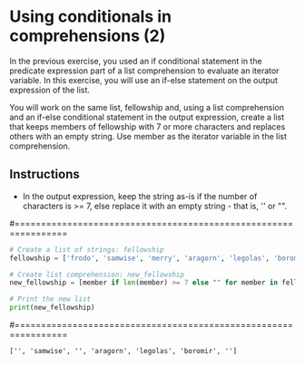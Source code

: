 # Using conditionals in comprehensions (2)
In the previous exercise, you used an if conditional statement in the predicate expression part of a list comprehension to evaluate an iterator variable. In this exercise, you will use an if-else statement on the output expression of the list.

You will work on the same list, fellowship and, using a list comprehension and an if-else conditional statement in the output expression, create a list that keeps members of fellowship with 7 or more characters and replaces others with an empty string. Use member as the iterator variable in the list comprehension.

## Instructions

* In the output expression, keep the string as-is if the number of characters is >= 7, else replace it with an empty string - that is, '' or "".

#================================================================

``` python
# Create a list of strings: fellowship
fellowship = ['frodo', 'samwise', 'merry', 'aragorn', 'legolas', 'boromir', 'gimli']

# Create list comprehension: new_fellowship
new_fellowship = [member if len(member) >= 7 else "" for member in fellowship ]

# Print the new list
print(new_fellowship)


```

#================================================================

``` output
['', 'samwise', '', 'aragorn', 'legolas', 'boromir', '']

```